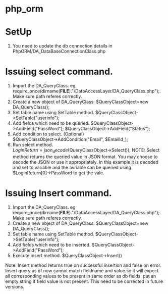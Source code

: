 # php_orm
# SetUp
1. You need to update the db connection details in PhpORM/DA_DataBaseConnectionClass.php

# Issuing select command.
1. Import the DA_QueryClass. eg require_once(dirname(__FILE__)."/DataAccessLayer/DA_QueryClass.php");. Make sure path referes correctly.
2. Create a new object of DA_QueryClass.
    $QueryClassObject=new DA_QueryClass();
3. Set table name using SetTable method.
  $QueryClassObject->SetTable("userinfo");
4. Add fields which need to be queried.
        $QueryClassObject->AddField("PassWord");
        $QueryClassObject->AddField("Status");
5. Add condition to select. (Optional)        
        $QueryClassObject->AddCondition("Email", $EmailId_);
6.  Run select method.       
        $LoginReturn=json_decode($QueryClassObject->Select());
NOTE: Select method returns the queried value in JSON format. You may choose to decode the JSON or use it appropriately. In this example it is decoded and set to variable and the avriable can be queried using $LoginReturn[0]->PassWord to get the vale.

# Issuing Insert command.
1. Import the DA_QueryClass. eg require_once(dirname(__FILE__)."/DataAccessLayer/DA_QueryClass.php");. Make sure path referes correctly.
2. Create a new object of DA_QueryClass.
    $QueryClassObject=new DA_QueryClass();
3. Set table name using SetTable method.
  $QueryClassObject->SetTable("userinfo");
4. Add fields which need to be inserted.
        $QueryClassObject->AddField("PassWord");
5. Execute insert method.
        $QueryClassObject->Insert()
        
Note: Insert method returns true on successful insertion and false on error. Insert query as of now cannot match fieldname and value so it will expect all corresponding values to be present in same order as db fields. put an empty string if field value is not present. This need to be corrected in future versions.
